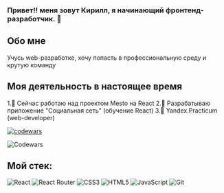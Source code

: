 ### Привет!! меня зовут Кирилл, я начинающий фронтенд-разработчик. 👋

## Обо мне
Учусь web-разработке, хочу попасть в профессиональную среду и крутую команду



## Моя деятельность в настоящее время
1.🔭 Сейчас работаю над проектом Mesto на React
2.🔭 Разрабатываю приложение "Cоциальная сеть" (обучение React)
3.🌱 Yandex.Practicum (web-developer)



[![codewars](https://www.codewars.com/users/teacher90/badges/small)](https://www.codewars.com/users/teacher90) 

![Codewars](https://img.shields.io/badge/Codewars-B1361E?style=for-the-badge&logo=codewars&logoColor=grey)
## Мой стек:
![React](https://img.shields.io/badge/react-%2320232a.svg?style=for-the-badge&logo=react&logoColor=%2361DAFB)
![React Router](https://img.shields.io/badge/React_Router-CA4245?style=for-the-badge&logo=react-router&logoColor=white)
![CSS3](https://img.shields.io/badge/css3-%231572B6.svg?style=for-the-badge&logo=css3&logoColor=white)
![HTML5](https://img.shields.io/badge/html5-%23E34F26.svg?style=for-the-badge&logo=html5&logoColor=white)
![JavaScript](https://img.shields.io/badge/javascript-%23323330.svg?style=for-the-badge&logo=javascript&logoColor=%23F7DF1E)
![Git](https://img.shields.io/badge/git-%23F05033.svg?style=for-the-badge&logo=git&logoColor=white)



<!--
**KirillTsurkan/KirillTsurkan** is a ✨ _special_ ✨ repository because its `README.md` (this file) appears on your GitHub profile.

Here are some ideas to get you started:

- 🔭 I’m currently working on ...
- 🌱 I’m currently learning ...
- 👯 I’m looking to collaborate on ...
- 🤔 I’m looking for help with ...
- 💬 Ask me about ...
- 📫 How to reach me: ...
- 😄 Pronouns: ...
- ⚡ Fun fact: ...
-->
